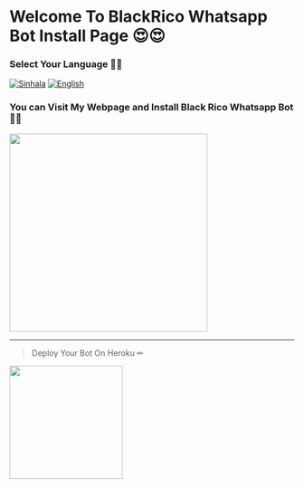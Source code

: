 # Welcome To BlackRico Whatsapp Bot Install Page 😍😍

### Select Your Language 🛑🛑
  [![Sinhala](https://img.shields.io/badge/Select-Sinhala-red.svg)](https://github.com/Dinuka01/BlackRico/blob/main/README-SI.md)
  [![English](https://img.shields.io/badge/Select-English-green.svg)](https://github.com/Dinuka01/BlackRico/blob/main/README.md)

### You can Visit My Webpage and Install Black Rico Whatsapp Bot🎁🎁

<a href="https://dinuka01.github.io/">
<img src="https://images.squarespace-cdn.com/content/v1/580515742e69cfedd1fbef58/1525386767826-Z6T2PAXQD6PZJFNGY14U/ke17ZwdGBToddI8pDm48kGzbt7cz3CKX9Rsta-RdWeJZw-zPPgdn4jUwVcJE1ZvWQUxwkmyExglNqGp0IvTJZUJFbgE-7XRK3dMEBRBhUpwXPcCdCfJzTjuw7eD5qoJaUvNnrlJ7-JqE3xnP9OqaaXMr3zNNd3H5Lklmgn1mB80/getbutton.png" width="350"></br></a>
</div>



---
> Deploy Your Bot On Heroku ✏
<div align="left"><a href="https://dashboard.heroku.com/new?template=https://github.com/Dinuka01/BlackRico.git"><img src="https://i.ibb.co/WPRfjrZ/c6eb7d6b6606.png" width="200" ></a></div>


